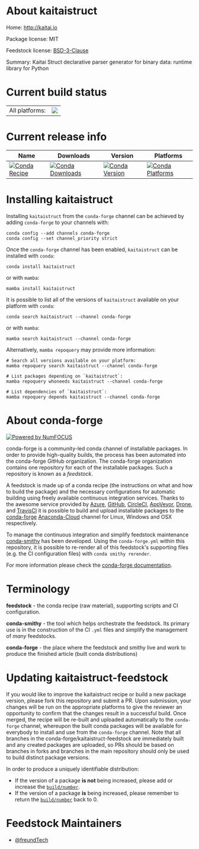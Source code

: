 About kaitaistruct
==================

Home: http://kaitai.io

Package license: MIT

Feedstock license: [BSD-3-Clause](https://github.com/conda-forge/kaitaistruct-feedstock/blob/main/LICENSE.txt)

Summary: Kaitai Struct declarative parser generator for binary data: runtime library for Python

Current build status
====================


<table><tr><td>All platforms:</td>
    <td>
      <a href="https://dev.azure.com/conda-forge/feedstock-builds/_build/latest?definitionId=16887&branchName=main">
        <img src="https://dev.azure.com/conda-forge/feedstock-builds/_apis/build/status/kaitaistruct-feedstock?branchName=main">
      </a>
    </td>
  </tr>
</table>

Current release info
====================

| Name | Downloads | Version | Platforms |
| --- | --- | --- | --- |
| [![Conda Recipe](https://img.shields.io/badge/recipe-kaitaistruct-green.svg)](https://anaconda.org/conda-forge/kaitaistruct) | [![Conda Downloads](https://img.shields.io/conda/dn/conda-forge/kaitaistruct.svg)](https://anaconda.org/conda-forge/kaitaistruct) | [![Conda Version](https://img.shields.io/conda/vn/conda-forge/kaitaistruct.svg)](https://anaconda.org/conda-forge/kaitaistruct) | [![Conda Platforms](https://img.shields.io/conda/pn/conda-forge/kaitaistruct.svg)](https://anaconda.org/conda-forge/kaitaistruct) |

Installing kaitaistruct
=======================

Installing `kaitaistruct` from the `conda-forge` channel can be achieved by adding `conda-forge` to your channels with:

```
conda config --add channels conda-forge
conda config --set channel_priority strict
```

Once the `conda-forge` channel has been enabled, `kaitaistruct` can be installed with `conda`:

```
conda install kaitaistruct
```

or with `mamba`:

```
mamba install kaitaistruct
```

It is possible to list all of the versions of `kaitaistruct` available on your platform with `conda`:

```
conda search kaitaistruct --channel conda-forge
```

or with `mamba`:

```
mamba search kaitaistruct --channel conda-forge
```

Alternatively, `mamba repoquery` may provide more information:

```
# Search all versions available on your platform:
mamba repoquery search kaitaistruct --channel conda-forge

# List packages depending on `kaitaistruct`:
mamba repoquery whoneeds kaitaistruct --channel conda-forge

# List dependencies of `kaitaistruct`:
mamba repoquery depends kaitaistruct --channel conda-forge
```


About conda-forge
=================

[![Powered by
NumFOCUS](https://img.shields.io/badge/powered%20by-NumFOCUS-orange.svg?style=flat&colorA=E1523D&colorB=007D8A)](https://numfocus.org)

conda-forge is a community-led conda channel of installable packages.
In order to provide high-quality builds, the process has been automated into the
conda-forge GitHub organization. The conda-forge organization contains one repository
for each of the installable packages. Such a repository is known as a *feedstock*.

A feedstock is made up of a conda recipe (the instructions on what and how to build
the package) and the necessary configurations for automatic building using freely
available continuous integration services. Thanks to the awesome service provided by
[Azure](https://azure.microsoft.com/en-us/services/devops/), [GitHub](https://github.com/),
[CircleCI](https://circleci.com/), [AppVeyor](https://www.appveyor.com/),
[Drone](https://cloud.drone.io/welcome), and [TravisCI](https://travis-ci.com/)
it is possible to build and upload installable packages to the
[conda-forge](https://anaconda.org/conda-forge) [Anaconda-Cloud](https://anaconda.org/)
channel for Linux, Windows and OSX respectively.

To manage the continuous integration and simplify feedstock maintenance
[conda-smithy](https://github.com/conda-forge/conda-smithy) has been developed.
Using the ``conda-forge.yml`` within this repository, it is possible to re-render all of
this feedstock's supporting files (e.g. the CI configuration files) with ``conda smithy rerender``.

For more information please check the [conda-forge documentation](https://conda-forge.org/docs/).

Terminology
===========

**feedstock** - the conda recipe (raw material), supporting scripts and CI configuration.

**conda-smithy** - the tool which helps orchestrate the feedstock.
                   Its primary use is in the construction of the CI ``.yml`` files
                   and simplify the management of *many* feedstocks.

**conda-forge** - the place where the feedstock and smithy live and work to
                  produce the finished article (built conda distributions)


Updating kaitaistruct-feedstock
===============================

If you would like to improve the kaitaistruct recipe or build a new
package version, please fork this repository and submit a PR. Upon submission,
your changes will be run on the appropriate platforms to give the reviewer an
opportunity to confirm that the changes result in a successful build. Once
merged, the recipe will be re-built and uploaded automatically to the
`conda-forge` channel, whereupon the built conda packages will be available for
everybody to install and use from the `conda-forge` channel.
Note that all branches in the conda-forge/kaitaistruct-feedstock are
immediately built and any created packages are uploaded, so PRs should be based
on branches in forks and branches in the main repository should only be used to
build distinct package versions.

In order to produce a uniquely identifiable distribution:
 * If the version of a package **is not** being increased, please add or increase
   the [``build/number``](https://docs.conda.io/projects/conda-build/en/latest/resources/define-metadata.html#build-number-and-string).
 * If the version of a package **is** being increased, please remember to return
   the [``build/number``](https://docs.conda.io/projects/conda-build/en/latest/resources/define-metadata.html#build-number-and-string)
   back to 0.

Feedstock Maintainers
=====================

* [@freundTech](https://github.com/freundTech/)

